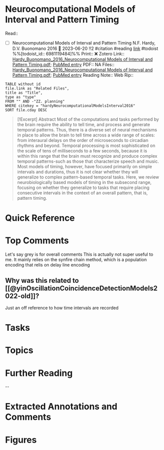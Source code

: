 

# Neurocomputational Models of Interval and Pattern Timing
Read:: 
- [ ] Neurocomputational Models of Interval and Pattern Timing N.F. Hardy, D.V. Buonomano 2016 🛫 2023-06-20 !!2 #citation #reading [link](https://todoist.com/showTask?id=6981119484) #todoist %%[todoist_id:: 6981119484]%%
Print::  ❌
Zotero Link:: [Hardy_Buonomano_2016_Neurocomputational Models of Interval and Pattern Timing.pdf](zotero://open-pdf/library/items/V5TTQZRP); [PubMed entry]()
PDF:: NA
Files:: [Hardy_Buonomano_2016_Neurocomputational Models of Interval and Pattern Timing.pdf](file:///C:%5CUsers%5Cmichaelt%5CInsync%5Cm@tarlton.info%5CGoogle%20Drive%5C06.%20Zotero%5Cstorage_new%5CCurrent%20Opinion%20in%20Behavioral%20Sciences_2016%5CHardy_Buonomano_2016_Neurocomputational%20Models%20of%20Interval%20and%20Pattern%20Timing.pdf); [PubMed entry](file:///)
Reading Note:: 
Web Rip:: 

```dataview
TABLE without id
file.link as "Related Files",
title as "Title",
type as "type"
FROM "" AND -"ZZ. planning"
WHERE citekey = "hardyNeurocomputationalModelsInterval2016" 
SORT file.cday DESC
```


> [!Excerpt] Abstract
> Most of the computations and tasks performed by the brain require the ability to tell time, and process and generate temporal patterns. Thus, there is a diverse set of neural mechanisms in place to allow the brain to tell time across a wide range of scales: from interaural delays on the order of microseconds to circadian rhythms and beyond. Temporal processing is most sophisticated on the scale of tens of milliseconds to a few seconds, because it is within this range that the brain must recognize and produce complex temporal patterns-such as those that characterize speech and music. Most models of timing, however, have focused primarily on simple intervals and durations, thus it is not clear whether they will generalize to complex pattern-based temporal tasks. Here, we review neurobiologically based models of timing in the subsecond range, focusing on whether they generalize to tasks that require placing consecutive intervals in the context of an overall pattern, that is, pattern timing.


# Quick Reference

# Top Comments

Let's say grey is for overall comments
This is actually not super useful to me. It mainly relies on the synfire chain method, which is a population encoding that relis on delay line encoding

## Why was this related to [[@yinOscillationCoincidenceDetectionModels2022-old]]?
 Just an off reference to how time intervals are recorded

# Tasks

# Topics


# Further Reading 
 

--
# Extracted Annotations and Comments


# Figures